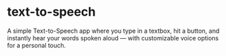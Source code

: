 # text-to-speech
A simple Text-to-Speech app where you type in a textbox, hit a button, and instantly hear your words spoken aloud — with customizable voice options for a personal touch.
